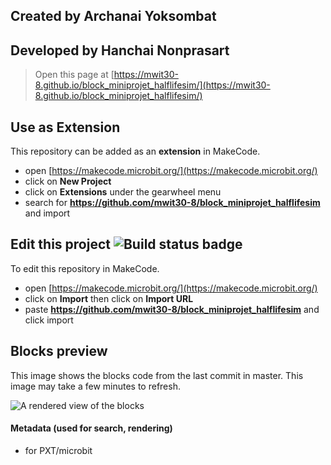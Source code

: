 ## Created by Archanai Yoksombat
## Developed by Hanchai Nonprasart


> Open this page at [https://mwit30-8.github.io/block_miniprojet_halflifesim/](https://mwit30-8.github.io/block_miniprojet_halflifesim/)

## Use as Extension

This repository can be added as an **extension** in MakeCode.

* open [https://makecode.microbit.org/](https://makecode.microbit.org/)
* click on **New Project**
* click on **Extensions** under the gearwheel menu
* search for **https://github.com/mwit30-8/block_miniprojet_halflifesim** and import

## Edit this project ![Build status badge](https://github.com/mwit30-8/block_miniprojet_halflifesim/workflows/MakeCode/badge.svg)

To edit this repository in MakeCode.

* open [https://makecode.microbit.org/](https://makecode.microbit.org/)
* click on **Import** then click on **Import URL**
* paste **https://github.com/mwit30-8/block_miniprojet_halflifesim** and click import

## Blocks preview

This image shows the blocks code from the last commit in master.
This image may take a few minutes to refresh.

![A rendered view of the blocks](https://github.com/mwit30-8/block_miniprojet_halflifesim/raw/master/.github/makecode/blocks.png)

#### Metadata (used for search, rendering)

* for PXT/microbit
<script src="https://makecode.com/gh-pages-embed.js"></script><script>makeCodeRender("{{ site.makecode.home_url }}", "{{ site.github.owner_name }}/{{ site.github.repository_name }}");</script>
